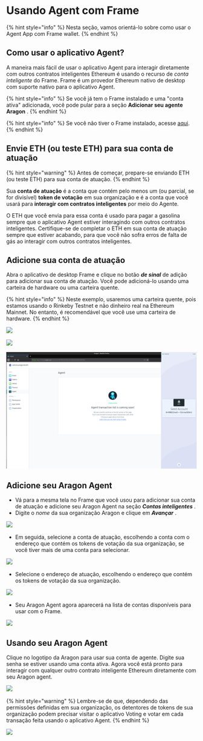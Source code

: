 # Usando Agent com Frame

{% hint style="info" %}
Nesta seção, vamos orientá-lo sobre como usar o Agent App com Frame wallet.
{% endhint %}

## Como usar o aplicativo Agent? <a href="#how-to-use-the-agent-app" id="how-to-use-the-agent-app"></a>

A maneira mais fácil de usar o aplicativo Agent para interagir diretamente com outros contratos inteligentes Ethereum é usando o recurso de _conta inteligente_ do Frame. Frame é um provedor Ethereum nativo de desktop com suporte nativo para o aplicativo Agent.

{% hint style="info" %}
Se você já tem o Frame instalado e uma "conta ativa" adicionada, você pode pular para a seção **Adicionar seu agente Aragon** .
{% endhint %}

{% hint style="info" %}
Se você não tiver o Frame instalado, acesse [aqui](../../../../setting-up-a-frame-wallet.md).
{% endhint %}

## **Envie ETH (ou teste ETH) para sua conta de atuação** <a href="#send-eth-or-test-eth-to-your-acting-account" id="send-eth-or-test-eth-to-your-acting-account"></a>

{% hint style="warning" %}
Antes de começar, prepare-se enviando ETH (ou teste ETH) para sua conta de atuação.
{% endhint %}

Sua **conta de atuação** é a conta que contém pelo menos um (ou parcial, se for divisível) **token de votação** em sua organização e é a conta que você usará para **interagir com contratos inteligentes** por meio do Agente.

O ETH que você envia para essa conta é usado para pagar a gasolina sempre que o aplicativo Agent estiver interagindo com outros contratos inteligentes. Certifique-se de completar o ETH em sua conta de atuação sempre que estiver acabando, para que você não sofra erros de falta de gás ao interagir com outros contratos inteligentes.

## **Adicione sua conta de atuação** <a href="#add-your-acting-account" id="add-your-acting-account"></a>

Abra o aplicativo de desktop Frame e clique no botão _**de sinal**_ de adição para adicionar sua conta de atuação. Você pode adicioná-lo usando uma carteira de hardware ou uma carteira quente.

{% hint style="info" %}
Neste exemplo, usaremos uma carteira quente, pois estamos usando o Rinkeby Testnet e não dinheiro real na Ethereum Mainnet. No entanto, é recomendável que você use uma carteira de hardware.
{% endhint %}

![](https://d33v4339jhl8k0.cloudfront.net/docs/assets/5c98a4fe0428633d2cf3fcf7/images/5d8bd9702c7d3a7e9ae1a220/file-wPNVEoD1j4.png)

![](https://d33v4339jhl8k0.cloudfront.net/docs/assets/5c98a4fe0428633d2cf3fcf7/images/5d8bd9782c7d3a7e9ae1a221/file-BZzJ4WikKD.png)

![](../../../../../.gitbook/assets/file-Hdky5v4UL9.png)

## **Adicione seu Aragon Agent**  <a href="#add-your-aragon-agent" id="add-your-aragon-agent"></a>

* Vá para a mesma tela no Frame que você usou para adicionar sua conta de atuação e adicione seu Aragon Agent na seção _**Contas inteligentes**_ .
* Digite o _nome_ da sua organização Aragon e clique em _**Avançar**_ .

![](https://d33v4339jhl8k0.cloudfront.net/docs/assets/5c98a4fe0428633d2cf3fcf7/images/5d8bda5504286364bc8f90f9/file-2urBqXQ8j0.png)

* Em seguida, selecione a conta de atuação, escolhendo a conta com o endereço que contém os tokens de votação da sua organização, se você tiver mais de uma conta para selecionar.

![](https://d33v4339jhl8k0.cloudfront.net/docs/assets/5c98a4fe0428633d2cf3fcf7/images/5d8bdabd04286364bc8f90fb/file-QPxHyh0odz.png)

* Selecione o endereço de atuação, escolhendo o endereço que contém os tokens de votação da sua organização.

![](https://d33v4339jhl8k0.cloudfront.net/docs/assets/5c98a4fe0428633d2cf3fcf7/images/5d8bdb0b2c7d3a7e9ae1a22a/file-sfavzdmwav.png)

* Seu Aragon Agent agora aparecerá na lista de contas disponíveis para usar com o Frame.

![](https://d33v4339jhl8k0.cloudfront.net/docs/assets/5c98a4fe0428633d2cf3fcf7/images/5d8bdb3b04286364bc8f9104/file-yCdIwFtn04.png)

## **Usando seu Aragon Agent** <a href="#using-your-aragon-agent" id="using-your-aragon-agent"></a>

Clique no logotipo da Aragon para usar sua conta de agente. Digite sua senha se estiver usando uma conta ativa. Agora você está pronto para interagir com qualquer outro contrato inteligente Ethereum diretamente com seu Aragon agent.

![](https://d33v4339jhl8k0.cloudfront.net/docs/assets/5c98a4fe0428633d2cf3fcf7/images/5d8bddef04286364bc8f9121/file-JXtXhKiVAb.png)

{% hint style="warning" %}
Lembre-se de que, dependendo das permissões definidas em sua organização, os detentores de tokens de sua organização podem precisar visitar o aplicativo Voting e votar em cada transação feita usando o aplicativo Agent.
{% endhint %}

![](https://d33v4339jhl8k0.cloudfront.net/docs/assets/5c98a4fe0428633d2cf3fcf7/images/5d8bdf5e04286364bc8f912b/file-FFA5Mwilwm.png)

